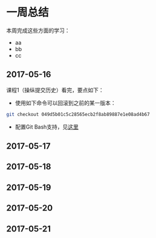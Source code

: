 # 一周总结
本周完成这些方面的学习：
* aa
* bb
* cc
## 2017-05-16
课程1（操纵提交历史）看完，要点如下：
* 使用如下命令可以回滚到之前的某一版本：
```bash
git checkout 049d5b01c5c28565ecb2f8ab89887e1e08ad4b67
```
* 配置Git Bash支持，见[这里](https://github.com/dataanalysisgroup/courses/blob/master/data/%E5%A6%82%E4%BD%95%E4%BD%BF%E7%94%A8%20Git%20%E5%92%8C%20GitHub/%E9%85%8D%E7%BD%AEgit.md)
## 2017-05-17
## 2017-05-18
## 2017-05-19
## 2017-05-20
## 2017-05-21
